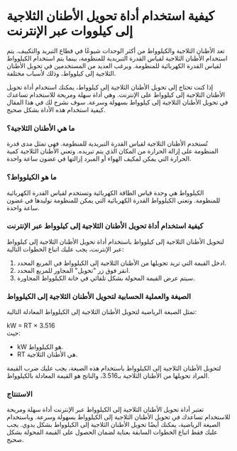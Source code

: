كيفية استخدام أداة تحويل الأطنان الثلاجية إلى كيلووات عبر الإنترنت
==================================================================

تعد الأطنان الثلاجية والكيلوواط من أكثر الوحدات شيوعًا في قطاع التبريد والتكييف. يتم استخدام الأطنان الثلاجية لقياس القدرة التبريدية للمنظومة، بينما يتم استخدام الكيلوواط لقياس القدرة الكهربائية للمنظومة. ويرغب العديد من المستخدمين في تحويل الأطنان الثلاجية إلى كيلوواط، وذلك لأسباب مختلفة.

إذا كنت تحتاج إلى تحويل الأطنان الثلاجية إلى كيلوواط، يمكنك استخدام أداة تحويل الأطنان الثلاجية إلى كيلوواط على الإنترنت. وهي أداة سهلة ومريحة للاستخدام تساعدك في تحويل الأطنان الثلاجية إلى كيلوواط بسهولة وسرعة. سوف نشرح لك في هذا المقال كيفية استخدام هذه الأداة بشكل صحيح.

### ما هي الأطنان الثلاجية؟

تُستخدم الأطنان الثلاجية لقياس القدرة التبريدية للمنظومة. فهي تمثل مدى قدرة المنظومة على إزالة الحرارة من المكان الذي يتم تبريده. وتعني الأطنان الثلاجية كمية الحرارة التي يمكن لمكيف الهواء أو المبرد إزالتها في غضون ساعة واحدة.

### ما هو الكيلوواط؟

الكيلوواط هي وحدة قياس الطاقة الكهربائية وتستخدم لقياس القدرة الكهربائية للمنظومة. وتعني الكيلوواط القدرة الكهربائية التي يمكن للمنظومة توليدها في غضون ساعة واحدة.

### كيفية استخدام أداة تحويل الأطنان الثلاجية إلى كيلوواط عبر الإنترنت

لتحويل الأطنان الثلاجية إلى كيلوواط باستخدام أداة تحويل الأطنان الثلاجية إلى كيلوواط عبر الإنترنت، يجب عليك اتباع الخطوات التالية:

1. ادخل القيمة التي تريد تحويلها من الأطنان الثلاجية إلى الكيلوواط في المربع المحدد.
2. انقر فوق زر "تحويل" المجاور للمربع المحدد.
3. سيتم عرض القيمة المحولة بشكل تلقائي في خانة الكيلوواط المجاورة.

### الصيغة والعملية الحسابية لتحويل الأطنان الثلاجية إلى الكيلوواط

تمثل الصيغة الرياضية لتحويل الأطنان الثلاجية إلى الكيلوواط المعادلة التالية:

<div>kW = RT × 3.516 </div>حيث:

- kW هو الكيلوواط.
- RT هي الأطنان الثلاجية.

لتحويل الأطنان الثلاجية إلى الكيلوواط باستخدام هذه الصيغة، يجب عليك ضرب القيمة المراد تحويلها من الأطنان الثلاجية بـ3.516، والناتج هو القيمة المعادلة بالكيلوواط.

### الاستنتاج

تعتبر أداة تحويل الأطنان الثلاجية إلى الكيلوواط عبر الإنترنت أداة سهلة ومريحة للاستخدام تساعدك في تحويل الأطنان الثلاجية إلى الكيلوواط بسهولة وسرعة. وباستخدام الصيغة الرياضية، يمكنك أيضًا تحويل الأطنان الثلاجية إلى الكيلوواط بشكل يدوي. يجب عليك فقط اتباع الخطوات السابقة بعناية لضمان الحصول على القيمة المحولة بشكل صحيح.